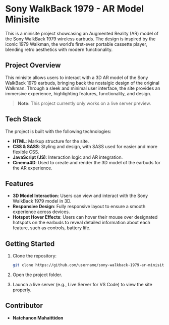 # Sony WalkBack 1979 - AR Model Minisite

This is a minisite project showcasing an Augmented Reality (AR) model of the Sony WalkBack 1979 wireless earbuds. The design is inspired by the iconic 1979 Walkman, the world’s first-ever portable cassette player, blending retro aesthetics with modern functionality.

## Project Overview

This minisite allows users to interact with a 3D AR model of the Sony WalkBack 1979 earbuds, bringing back the nostalgic design of the original Walkman. Through a sleek and minimal user interface, the site provides an immersive experience, highlighting features, functionality, and design.

> **Note:** This project currently only works on a live server preview.

## Tech Stack

The project is built with the following technologies:

- **HTML**: Markup structure for the site.
- **CSS & SASS**: Styling and design, with SASS used for easier and more flexible CSS.
- **JavaScript (JS)**: Interaction logic and AR integration.
- **Cinema4D**: Used to create and render the 3D model of the earbuds for the AR experience.

## Features

- **3D Model Interaction**: Users can view and interact with the Sony WalkBack 1979 model in 3D.
- **Responsive Design**: Fully responsive layout to ensure a smooth experience across devices.
- **Hotspot Hover Effects**: Users can hover their mouse over designated hotspots on the earbuds to reveal detailed information about each feature, such as controls, battery life.

## Getting Started

1.  Clone the repository:

    ```bash
    git clone https://github.com/username/sony-walkback-1979-ar-minisite.git
    ```

2.  Open the project folder.
3.  Launch a live server (e.g., Live Server for VS Code) to view the site properly.

## Contributor

- **Natchanon Mahaittidon**
